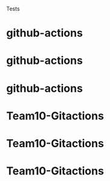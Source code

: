 Tests
# github-actions
# github-actions
# github-actions
# Team10-Gitactions
# Team10-Gitactions
# Team10-Gitactions
